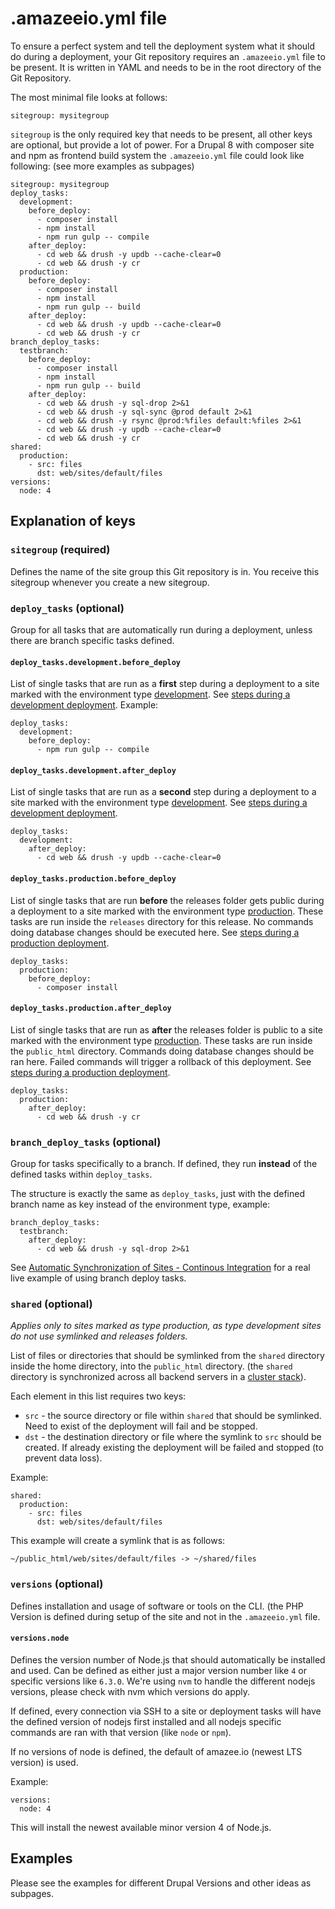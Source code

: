 # .amazeeio.yml file

To ensure a perfect system and tell the deployment system what it should do during a deployment, your Git repository requires an `.amazeeio.yml` file to be present. It is written in YAML and needs to be in the root directory of the Git Repository.

The most minimal file looks at follows:

```
sitegroup: mysitegroup
```

`sitegroup` is the only required key that needs to be present, all other keys are optional, but provide a lot of power. For a Drupal 8 with composer site and npm as frontend build system the `.amazeeio.yml` file could look like following: (see more examples as subpages)

```
sitegroup: mysitegroup
deploy_tasks:
  development:
    before_deploy:
      - composer install
      - npm install
      - npm run gulp -- compile
    after_deploy:
      - cd web && drush -y updb --cache-clear=0
      - cd web && drush -y cr
  production:
    before_deploy:
      - composer install
      - npm install
      - npm run gulp -- build
    after_deploy:
      - cd web && drush -y updb --cache-clear=0
      - cd web && drush -y cr
branch_deploy_tasks:
  testbranch:
    before_deploy:
      - composer install
      - npm install
      - npm run gulp -- build
    after_deploy:
      - cd web && drush -y sql-drop 2>&1
      - cd web && drush -y sql-sync @prod default 2>&1
      - cd web && drush -y rsync @prod:%files default:%files 2>&1
      - cd web && drush -y updb --cache-clear=0
      - cd web && drush -y cr
shared:
  production:
    - src: files
      dst: web/sites/default/files
versions:
  node: 4
```

## Explanation of keys

### `sitegroup` (required)
Defines the name of the site group this Git repository is in. You receive this sitegroup whenever you create a new sitegroup.

### `deploy_tasks` (optional)
Group for all tasks that are automatically run during a deployment, unless there are branch specific tasks defined.

#### `deploy_tasks.development.before_deploy`
List of single tasks that are run as a **first** step during a deployment to a site marked with the environment type [development](../environment_type.md). See [steps during a development deployment](../automated_deployments.md). Example:

```
deploy_tasks:
  development:
    before_deploy:
      - npm run gulp -- compile
```

#### `deploy_tasks.development.after_deploy`
List of single tasks that are run as a **second** step during a deployment to a site marked with the environment type [development](../environment_type.md). See [steps during a development deployment](../automated_deployments.md).

```
deploy_tasks:
  development:
    after_deploy:
      - cd web && drush -y updb --cache-clear=0
```

#### `deploy_tasks.production.before_deploy`
List of single tasks that are run **before** the releases folder gets public during a deployment to a site marked with the environment type [production](../environment_type.md). These tasks are run inside the `releases` directory for this release. No commands doing database changes should be executed here. See [steps during a production deployment](../automated_deployments.md).

```
deploy_tasks:
  production:
    before_deploy:
      - composer install
```

#### `deploy_tasks.production.after_deploy`
List of single tasks that are run as **after** the releases folder is public to a site marked with the environment type [production](../environment_type.md). These tasks are run inside the `public_html` directory. Commands doing database changes should be ran here. Failed commands will trigger a rollback of this deployment. See [steps during a production deployment](../automated_deployments.md).

```
deploy_tasks:
  production:
    after_deploy:
      - cd web && drush -y cr
```

### `branch_deploy_tasks` (optional)

Group for tasks specifically to a branch. If defined, they run **instead** of the defined tasks within `deploy_tasks`.

The structure is exactly the same as `deploy_tasks`, just with the defined branch name as key instead of the environment type, example:

```
branch_deploy_tasks:
  testbranch:
    after_deploy:
      - cd web && drush -y sql-drop 2>&1
```

See [Automatic Synchronization of Sites - Continous Integration](./automatic-synchronization-of-sites.md) for a real live example of using branch deploy tasks.

### `shared` (optional)
*Applies only to sites marked as type production, as type development sites do not use symlinked and releases folders.*

List of files or directories that should be symlinked from the `shared` directory inside the home directory, into the `public_html` directory. (the `shared` directory is synchronized across all backend servers in a [cluster stack](../architecture/stack-types/cluster.md)).

Each element in this list requires two keys:

- `src` - the source directory or file within `shared` that should be symlinked. Need to exist of the deployment will fail and be stopped.
- `dst` - the destination directory or file where the symlink to `src` should be created. If already existing the deployment will be failed and stopped (to prevent data loss).

Example:

```
shared:
  production:
    - src: files
      dst: web/sites/default/files
```

This example will create a symlink that is as follows:
```
~/public_html/web/sites/default/files -> ~/shared/files
```

### `versions` (optional)

Defines installation and usage of software or tools on the CLI. (the PHP Version is defined during setup of the site and not in the `.amazeeio.yml` file.

#### `versions.node`

Defines the version number of Node.js that should automatically be installed and used. Can be defined as either just a major version number like `4` or specific versions like `6.3.0`. We're using `nvm` to handle the different nodejs versions, please check with nvm which versions do apply.

If defined, every connection via SSH to a site or deployment tasks will have the defined version of nodejs first installed and all nodejs specific commands are ran with that version (like `node` or `npm`).

If no versions of node is defined, the default of amazee.io (newest LTS version) is used.

Example:
```
versions:
  node: 4
```
This will install the newest available minor version 4 of Node.js.

## Examples

Please see the examples for different Drupal Versions and other ideas as subpages.
